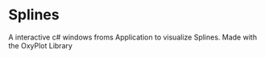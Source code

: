 # Splines

A interactive c# windows froms Application to visualize Splines.
Made with the OxyPlot Library

